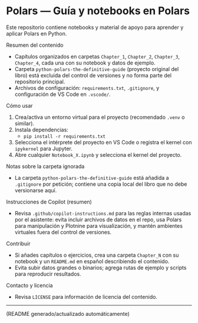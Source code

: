 # Polars — Guía y notebooks en Polars

Este repositorio contiene notebooks y material de apoyo para aprender y aplicar Polars en Python.

Resumen del contenido
- Capítulos organizados en carpetas `Chapter_1`, `Chapter_2`, `Chapter_3`, `Chapter_4`, cada una con su notebook y datos de ejemplo.
- Carpeta `python-polars-the-definitive-guide` (proyecto original del libro) está excluida del control de versiones y no forma parte del repositorio principal.
- Archivos de configuración: `requirements.txt`, `.gitignore`, y configuración de VS Code en `.vscode/`.

Cómo usar
1. Crea/activa un entorno virtual para el proyecto (recomendado `.venv` o similar).
2. Instala dependencias:
   - `pip install -r requirements.txt`
3. Selecciona el intérprete del proyecto en VS Code o registra el kernel con `ipykernel` para Jupyter.
4. Abre cualquier `Notebook_X.ipynb` y selecciona el kernel del proyecto.

Notas sobre la carpeta ignorada
- La carpeta `python-polars-the-definitive-guide` está añadida a `.gitignore` por petición; contiene una copia local del libro que no debe versionarse aquí.

Instrucciones de Copilot (resumen)
- Revisa `.github/copilot-instructions.md` para las reglas internas usadas por el asistente: evita incluir archivos de datos en el repo, usa Polars para manipulación y Plotnine para visualización, y mantén ambientes virtuales fuera del control de versiones.

Contribuir
- Si añades capítulos o ejercicios, crea una carpeta `Chapter_N` con su notebook y un `README.md` en español describiendo el contenido.
- Evita subir datos grandes o binarios; agrega rutas de ejemplo y scripts para reproducir resultados.

Contacto y licencia
- Revisa `LICENSE` para información de licencia del contenido.

---

(README generado/actualizado automáticamente)
